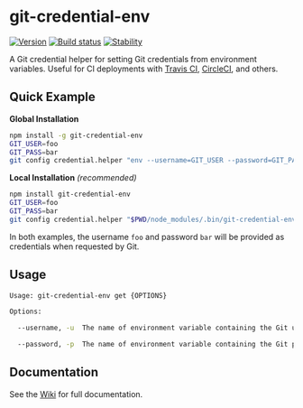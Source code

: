 # git-credential-env

[![Version][version-badge]][version-href]
[![Build status][build-badge]][build-href]
[![Stability][stability-badge]][stability-href]


A Git credential helper for setting Git credentials from environment variables. Useful for CI deployments with [Travis CI](https://travis-ci.org), [CircleCI](https://circleci.com), and others.


## Quick Example

**Global Installation**
```bash
npm install -g git-credential-env
GIT_USER=foo
GIT_PASS=bar
git config credential.helper "env --username=GIT_USER --password=GIT_PASS"
```

**Local Installation** *(recommended)*
```bash
npm install git-credential-env
GIT_USER=foo
GIT_PASS=bar
git config credential.helper "$PWD/node_modules/.bin/git-credential-env --username=GIT_USER --password=GIT_PASS"
```

In both examples, the username `foo` and password `bar` will be provided as credentials when requested by Git.


## Usage
```bash
Usage: git-credential-env get {OPTIONS}

Options:

  --username, -u  The name of environment variable containing the Git username

  --password, -p  The name of environment variable containing the Git password
```


## Documentation
See the [Wiki](https://github.com/L33T-KR3W/git-credential-env/wiki) for full documentation.


[version-badge]: https://img.shields.io/npm/v/git-credential-env.svg
[version-href]: https://www.npmjs.com/package/git-credential-env

[build-badge]: https://travis-ci.org/L33T-KR3W/git-credential-env.svg
[build-href]: https://travis-ci.org/L33T-KR3W/git-credential-env

[stability-badge]: https://img.shields.io/badge/stability-locked-blue.svg
[stability-href]: https://nodejs.org/api/documentation.html#documentation_stability_index
